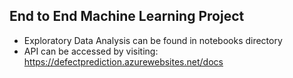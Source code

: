 ## End to End Machine Learning Project
- Exploratory Data Analysis can be found in notebooks directory
- API can be accessed by visiting: https://defectprediction.azurewebsites.net/docs
